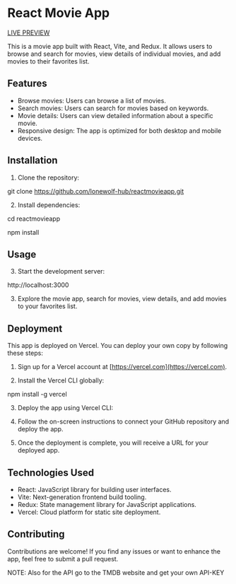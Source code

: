 # React Movie App

[LIVE PREVIEW](https://reactmovieapp-vite.vercel.app/)

This is a movie app built with React, Vite, and Redux. It allows users to browse and search for movies, view details of individual movies, and add movies to their favorites list.

## Features

- Browse movies: Users can browse a list of movies.
- Search movies: Users can search for movies based on keywords.
- Movie details: Users can view detailed information about a specific movie.
- Responsive design: The app is optimized for both desktop and mobile devices.

## Installation

1. Clone the repository:

git clone https://github.com/lonewolf-hub/reactmovieapp.git


2. Install dependencies:

cd reactmovieapp

npm install


## Usage

3. Start the development server:

http://localhost:3000


3. Explore the movie app, search for movies, view details, and add movies to your favorites list.

## Deployment

This app is deployed on Vercel. You can deploy your own copy by following these steps:

1. Sign up for a Vercel account at [https://vercel.com](https://vercel.com).

2. Install the Vercel CLI globally:

npm install -g vercel


3. Deploy the app using Vercel CLI:


4. Follow the on-screen instructions to connect your GitHub repository and deploy the app.

5. Once the deployment is complete, you will receive a URL for your deployed app.

## Technologies Used

- React: JavaScript library for building user interfaces.
- Vite: Next-generation frontend build tooling.
- Redux: State management library for JavaScript applications.
- Vercel: Cloud platform for static site deployment.

## Contributing

Contributions are welcome! If you find any issues or want to enhance the app, feel free to submit a pull request.

NOTE: Also for the API go to the TMDB website and get your own API-KEY 
